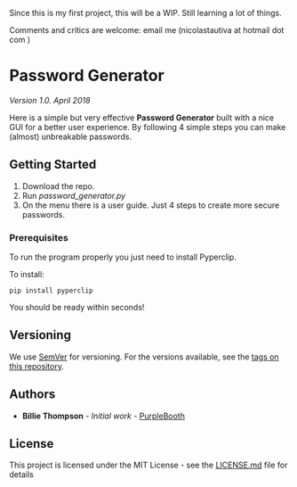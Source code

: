  
    
Since this is my first project, this will be a WIP.  Still learning a lot of things.  


Comments and critics are welcome: email me (nicolastautiva      at     hotmail dot  com )





# Password Generator
*Version 1.0.   April 2018*

Here is a simple but very effective **Password Generator** built with a nice GUI for a better user experience.  By following 4 simple steps you can make (almost) unbreakable passwords.

## Getting Started

1.  Download the repo.
2.  Run *password_generator.py*
3.  On the menu there is a user guide.  Just 4 steps to create more secure passwords.

### Prerequisites

To run the program properly you just need to install Pyperclip.

To install:
```
pip install pyperclip
```

You should be ready within seconds!


## Versioning

We use [SemVer](http://semver.org/) for versioning. For the versions available, see the [tags on this repository](https://github.com/your/project/tags). 

## Authors

* **Billie Thompson** - *Initial work* - [PurpleBooth](https://github.com/PurpleBooth)


## License

This project is licensed under the MIT License - see the [LICENSE.md](LICENSE.md) file for details

